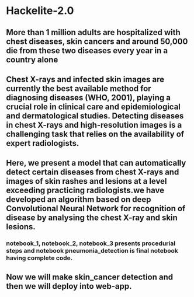 # Hackelite-2.0
## More than 1 million adults are hospitalized with chest diseases, skin cancers and around 50,000 die from these two diseases every year in a country alone
## Chest X-rays and infected skin images are currently the best available method for diagnosing diseases (WHO, 2001), playing a crucial role in clinical care and epidemiological and dermatological  studies. Detecting diseases in chest X-rays and high-resolution images is a challenging task that relies on the availability of expert radiologists.
## Here, we present a model that can automatically detect certain diseases from chest X-rays and images of skin rashes and lesions at a level exceeding practicing radiologists.we have developed an algorithm based on deep Convolutional Neural Network for recognition of disease by analysing the chest X-ray and skin lesions.
### notebook_1, notebook_2, notebook_3 presents procedurial steps and notebook pneumonia_detection is final notebook having complete code.
## Now we will make skin_cancer detection and then we will deploy into web-app.
